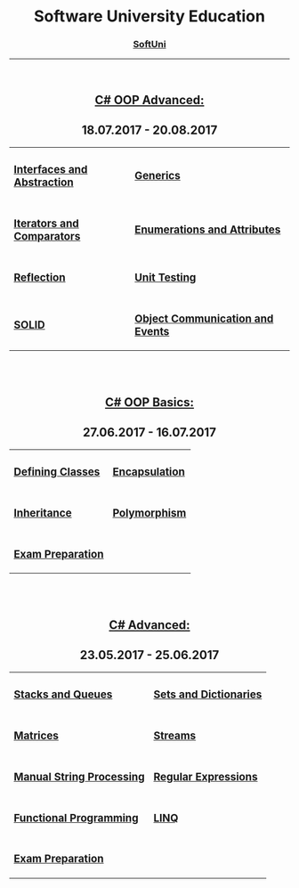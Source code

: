 <div align="center">
	<h1>Software University Education</h1>
	<h3><a href="http://www.softuni.bg" target="_blank">SoftUni</a></h3>
	<hr />
	<p>&nbsp;</p>
	<h2><a href="https://github.com/Koceto/SoftUni/tree/master/C%23%20Fundamentals/C%23%20OOP%20Advanced" target="_blank">C# OOP Advanced:</a></h2>
	<h2><strong>18.07.2017 - 20.08.2017</strong></h2>
</div>
<table width="95%">
<tr width="100%">
<td><h3><a href="https://github.com/Koceto/SoftUni/tree/master/C%23%20Fundamentals/C%23%20OOP%20Advanced/Interfaces%20and%20Abstraction">Interfaces and Abstraction</a></h3></td>
<td><h3><a href="https://github.com/Koceto/SoftUni/tree/master/C%23%20Fundamentals/C%23%20OOP%20Advanced/Generics">Generics</a></h3></td>
</tr>
<tr>
<td><h3><a href="https://github.com/Koceto/SoftUni/tree/master/C%23%20Fundamentals/C%23%20OOP%20Advanced/Iterators%20and%20Comparators">Iterators and Comparators</a></h3></td>
<td><h3><a href="https://github.com/Koceto/SoftUni/tree/master/C%23%20Fundamentals/C%23%20OOP%20Advanced/Enumerations%20and%20Attributes">Enumerations and Attributes</a></h3></td>
</tr>
<tr>
<td><h3><a href="https://github.com/Koceto/SoftUni/tree/master/C%23%20Fundamentals/C%23%20OOP%20Advanced/Reflection">Reflection</a></h3></td>
<td><h3><a href="https://github.com/Koceto/SoftUni/tree/master/C%23%20Fundamentals/C%23%20OOP%20Advanced/Unit%20Testing">Unit Testing</a></h3></td>
</tr>
<tr>
<td><h3><a href="https://github.com/Koceto/SoftUni/tree/master/C%23%20Fundamentals/C%23%20OOP%20Advanced/SOLID">SOLID</a></h3></td>
<td><h3><a href="https://github.com/Koceto/SoftUni/tree/master/C%23%20Fundamentals/C%23%20OOP%20Advanced/Object%20Communications%20and%20Events">Object Communication&nbsp;and Events</a></h3></td>
</tr>
</table>
<br />
<br />
<div align="center">
	<h2><a href="https://github.com/Koceto/SoftUni/tree/master/C%23%20Fundamentals/C%23%20OOP%20Basics" target="_blank">C# OOP Basics:</a></h2>
	<h2><strong>27.06.2017 - 16.07.2017</strong></h2>
</div>
<table width="95%">
<tr>
<td><h3><a href="https://github.com/Koceto/SoftUni/tree/master/C%23%20Fundamentals/C%23%20OOP%20Basics/Defining%20Classes">Defining Classes</a></h3></td>
<td><h3><a href="https://github.com/Koceto/SoftUni/tree/master/C%23%20Fundamentals/C%23%20OOP%20Basics/Encapsulation">Encapsulation</a></h3></td>
</tr>
<tr>
<td><h3><a href="https://github.com/Koceto/SoftUni/tree/master/C%23%20Fundamentals/C%23%20OOP%20Basics/Inheritance">Inheritance</a></h3></td>
<td><h3><a href="https://github.com/Koceto/SoftUni/tree/master/C%23%20Fundamentals/C%23%20OOP%20Basics/Polymorphism">Polymorphism</a></h3></td>
</tr>
<tr>
<td><h3><a href="https://github.com/Koceto/SoftUni/tree/master/C%23%20Fundamentals/C%23%20OOP%20Basics/Exam%20Preparation">Exam Preparation</a></h3></td>
</tr>
</table>
<br />
<br />
<div align="center">
	<h2><a href="https://github.com/Koceto/SoftUni/tree/master/C%23%20Fundamentals/C%23%20Advanced" target="_blank">C# Advanced:</a></h2>
	<h2><strong>23.05.2017 - 25.06.2017</strong></h2>
</div>
<table width="95%">
<tr>
<td><h3><a href="https://github.com/Koceto/SoftUni/tree/master/C%23%20Fundamentals/C%23%20Advanced/Stacks%20And%20Queues" target="_blank">Stacks and Queues</a></h3></td>
<td><h3><a href="https://github.com/Koceto/SoftUni/tree/master/C%23%20Fundamentals/C%23%20Advanced/Sets%20And%20Dictionaries" target="_blank">Sets and Dictionaries</a></h3></td>
</tr>
<tr>
<td><h3><a href="https://github.com/Koceto/SoftUni/tree/master/C%23%20Fundamentals/C%23%20Advanced/Matrices" target="_blank">Matrices</a></h3></td>
<td><h3><a href="https://github.com/Koceto/SoftUni/tree/master/C%23%20Fundamentals/C%23%20Advanced/Streams" target="_blank">Streams</a></h3></td>
</tr>
<tr>
<td><h3><a href="https://github.com/Koceto/SoftUni/tree/master/C%23%20Fundamentals/C%23%20Advanced/Manual%20String%20Processing" target="_blank">Manual String Processing</a></h3></td>
<td><h3><a href="https://github.com/Koceto/SoftUni/tree/master/C%23%20Fundamentals/C%23%20Advanced/Regex" target="_blank">Regular Expressions</a></h3></td>
</tr>
<tr>
<td><h3><a href="https://github.com/Koceto/SoftUni/tree/master/C%23%20Fundamentals/C%23%20Advanced/Functional%20Programming" target="_blank">Functional Programming</a></h3></td>
<td><h3><a href="https://github.com/Koceto/SoftUni/tree/master/C%23%20Fundamentals/C%23%20Advanced/LINQ" target="_blank">LINQ</a>&nbsp;</h3></td>
</tr>
<tr>
<td><h3><a href="https://github.com/Koceto/SoftUni/tree/master/C%23%20Fundamentals/C%23%20OOP%20Basics/Exam%20Preparation">Exam Preparation</a></h3></td>
</tr>
</table>
